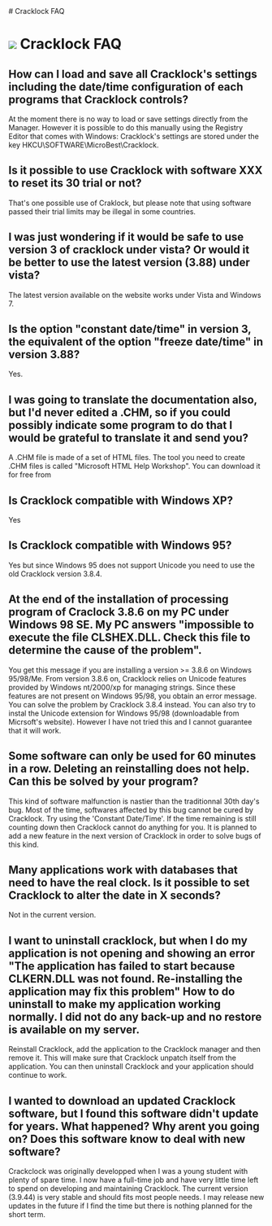 <div class="markdowntitle">
# Cracklock FAQ
</div>

![](cracklock.png) Cracklock FAQ
=========================================

## How can I load and save all Cracklock's settings including the date/time configuration of each programs that Cracklock controls?

At the moment there is no way to load or save settings directly from the Manager. However it is possible to do this manually using the Registry Editor that comes with Windows: Cracklock's settings are stored under the key HKCU\SOFTWARE\MicroBest\Cracklock.

## Is it possible to use Cracklock with software XXX to reset its 30 trial or not?

That's one possible use of Craklock, but please note that using software passed their trial limits may be illegal in some countries.

## I was just wondering if it would be safe to use version 3 of cracklock under vista? Or would it be better to use the latest version (3.88) under vista?

The latest version available on the website works under Vista and Windows 7.

## Is the option "constant date/time" in version 3, the equivalent of the option "freeze date/time" in version 3.88?

Yes.

## I was going to translate the documentation also, but I'd never edited a .CHM, so if you could possibly indicate some program to do that I would be grateful to translate it and send you?

A .CHM file is made of a set of HTML files. The tool you need to create .CHM files is called "Microsoft HTML Help Workshop". You can download it for free from

## Is Cracklock compatible with Windows XP?

Yes

## Is Cracklock compatible with Windows 95?

Yes but since Windows 95 does not support Unicode you need to use the old Cracklock version 3.8.4.

## At the end of the installation of processing program of Craclock 3.8.6 on my PC under Windows 98 SE. My PC answers "impossible to execute the file CLSHEX.DLL. Check this file to determine the cause of the problem".

You get this message if you are installing a version >= 3.8.6 on Windows 95/98/Me. From version 3.8.6 on, Cracklock relies on Unicode features provided by Windows nt/2000/xp for managing strings. Since these features are not present on Windows 95/98, you obtain an error message. You can solve the problem by Cracklock 3.8.4 instead. You can also try to instal the Unicode extension for Windows 95/98 (downloadable from Micrsoft's website). However I have not tried this and I cannot guarantee that it will work.

## Some software can only be used for 60 minutes in a row. Deleting an reinstalling does not help. Can this be solved by your program?

This kind of software malfunction is nastier than the traditionnal 30th day's bug. Most of the time, softwares affected by this bug cannot be cured by Cracklock. Try using the 'Constant Date/Time'. If the time remaining is still counting down then Cracklock cannot do anything for you. It is planned to add a new feature in the next version of Cracklock in order to solve bugs of this kind.

## Many applications work with databases that need to have the real clock. Is it possible to set Cracklock to alter the date in X seconds?

Not in the current version.

## I want to uninstall cracklock, but when I do my application is not opening and showing an error "The application has failed to start because CLKERN.DLL was not found. Re-installing the application may fix this problem" How to do uninstall to make my application working normally. I did not do any back-up and no restore is available on my server.

Reinstall Cracklock, add the application to the Cracklock manager and then remove it. This will make sure that Cracklock unpatch itself from the application. You can then uninstall Cracklock and your application should continue to work.

## I wanted to download an updated Cracklock software, but I found this software didn't update for years. What happened? Why arent you going on? Does this software know to deal with new software?

Crackclock was originally developped when I was a young student with plenty of spare time. I now have a full-time job and have very little time left to spend on developing and maintaining Cracklock. The current version (3.9.44) is very stable and should fits most people needs. I may release new updates in the future if I find the time but there is nothing planned for the short term.
